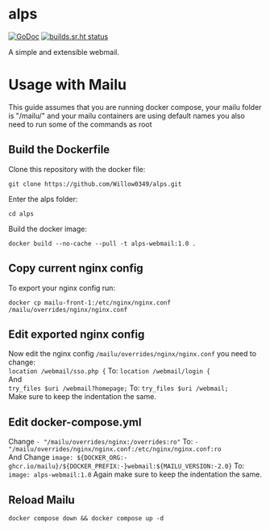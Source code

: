 # alps

[![GoDoc](https://godoc.org/git.sr.ht/~migadu/alps?status.svg)](https://godoc.org/git.sr.ht/~migadu/alps)
[![builds.sr.ht status](https://builds.sr.ht/~migadu/alps/commits.svg)](https://builds.sr.ht/~migadu/alps/commits?)

A simple and extensible webmail.

# Usage with Mailu
This guide assumes that you are running docker compose, your mailu folder is "/mailu/" and your mailu containers are using default names you also need to run some of the commands as root  
## Build the Dockerfile
Clone this repository with the docker file:

	git clone https://github.com/Willow0349/alps.git

Enter the alps folder:

    cd alps

Build the docker image:

    docker build --no-cache --pull -t alps-webmail:1.0 .

## Copy current nginx config
To export your nginx config run:

	docker cp mailu-front-1:/etc/nginx/nginx.conf /mailu/overrides/nginx/nginx.conf

## Edit exported nginx config
Now edit the nginx config `/mailu/overrides/nginx/nginx.conf` you need to change:  
`location /webmail/sso.php {` To: `location /webmail/login {`  
And  
`try_files $uri /webmail?homepage;` To: `try_files $uri /webmail;`  
Make sure to keep the indentation the same.

## Edit docker-compose.yml
Change `- "/mailu/overrides/nginx:/overrides:ro"` To: `- "/mailu/overrides/nginx/nginx.conf:/etc/nginx/nginx.conf:ro`  
And Change `image: ${DOCKER_ORG:-ghcr.io/mailu}/${DOCKER_PREFIX:-}webmail:${MAILU_VERSION:-2.0}` To: `image: alps-webmail:1.0`
Again make sure to keep the indentation the same.

## Reload Mailu

    docker compose down && docker compose up -d

